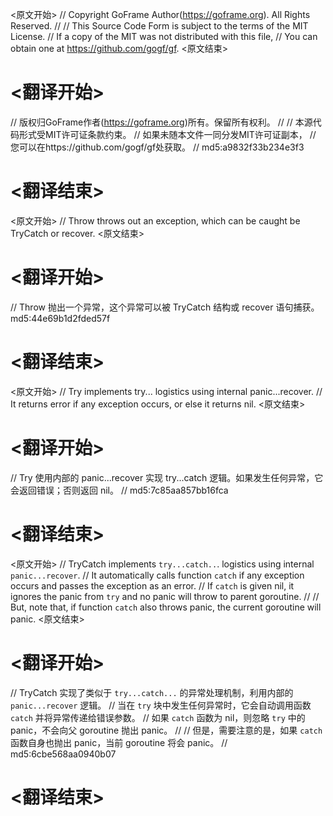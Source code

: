 
<原文开始>
// Copyright GoFrame Author(https://goframe.org). All Rights Reserved.
//
// This Source Code Form is subject to the terms of the MIT License.
// If a copy of the MIT was not distributed with this file,
// You can obtain one at https://github.com/gogf/gf.
<原文结束>

# <翻译开始>
// 版权归GoFrame作者(https://goframe.org)所有。保留所有权利。
//
// 本源代码形式受MIT许可证条款约束。
// 如果未随本文件一同分发MIT许可证副本，
// 您可以在https://github.com/gogf/gf处获取。
// md5:a9832f33b234e3f3
# <翻译结束>


<原文开始>
// Throw throws out an exception, which can be caught be TryCatch or recover.
<原文结束>

# <翻译开始>
// Throw 抛出一个异常，这个异常可以被 TryCatch 结构或 recover 语句捕获。 md5:44e69b1d2fded57f
# <翻译结束>


<原文开始>
// Try implements try... logistics using internal panic...recover.
// It returns error if any exception occurs, or else it returns nil.
<原文结束>

# <翻译开始>
// Try 使用内部的 panic...recover 实现 try...catch 逻辑。如果发生任何异常，它会返回错误；否则返回 nil。
// md5:7c85aa857bb16fca
# <翻译结束>


<原文开始>
// TryCatch implements `try...catch..`. logistics using internal `panic...recover`.
// It automatically calls function `catch` if any exception occurs and passes the exception as an error.
// If `catch` is given nil, it ignores the panic from `try` and no panic will throw to parent goroutine.
//
// But, note that, if function `catch` also throws panic, the current goroutine will panic.
<原文结束>

# <翻译开始>
// TryCatch 实现了类似于 `try...catch...` 的异常处理机制，利用内部的 `panic...recover` 逻辑。
// 当在 `try` 块中发生任何异常时，它会自动调用函数 `catch` 并将异常传递给错误参数。
// 如果 `catch` 函数为 nil，则忽略 `try` 中的 panic，不会向父 goroutine 抛出 panic。
//
// 但是，需要注意的是，如果 `catch` 函数自身也抛出 panic，当前 goroutine 将会 panic。
// md5:6cbe568aa0940b07
# <翻译结束>

